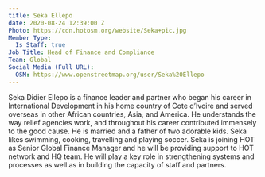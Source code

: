 ```yaml
---
title: Seka Ellepo
date: 2020-08-24 12:39:00 Z
Photo: https://cdn.hotosm.org/website/Seka+pic.jpg
Member Type:
  Is Staff: true
Job Title: Head of Finance and Compliance
Team: Global
Social Media (Full URL):
  OSM: https://www.openstreetmap.org/user/Seka%20Ellepo
---
```


Seka Didier Ellepo is a finance leader and partner who began his career in International Development in his home country of Cote d’Ivoire and served overseas in other African countries, Asia, and America. He understands the way relief agencies work, and throughout his career contributed immensely to the good cause. He is married and a father of two adorable kids. Seka likes swimming, cooking, travelling and playing soccer. Seka is joining HOT as Senior Global Finance Manager and he will be providing support to HOT network and HQ team. He will play a key role in strengthening systems and processes as well as in building the capacity of staff and partners.
